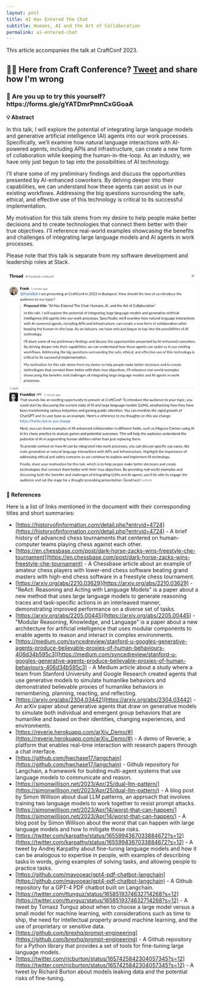 ```yaml
---
layout: post
title: AI Has Entered the Chat
subtitle: Humans, AI and the Art of Collaboration
permalink: ai-entered-chat
---
```


This article accompanies the talk at CraftConf 2023.

<h2><strong>🎉🍿 Here from Craft Conference? <a class="twitter-share-button" href="https://twitter.com/intent/tweet?text=I%27m%20listening%20to%20@frankc%20talk%20about%20generative%20agents%20More%3A%20https://frankc.net/ai-entered-chat" data-size="large">Tweet</a> and share how I'm wrong</strong></h2>
<h3>🎯 Are you up to try this yourself? https://forms.gle/gYATDmrPmnCxGGoaA</h3>

[ai-entered-chat-intro]: /img-posts/ai-entered-chat-intro.png

**💡 Abstract**

In this talk, I will explore the potential of integrating large language models and generative artificial intelligence (AI) agents into our work processes. Specifically, we’ll examine how natural language interactions with AI-powered agents, including APIs and infrastructure, can create a new form of collaboration while keeping the human-in-the-loop. As an industry, we have only just begun to tap into the possibilities of AI technology.

I’ll share some of my preliminary findings and discuss the opportunities presented by AI-enhanced coworkers. By delving deeper into their capabilities, we can understand how these agents can assist us in our existing workflows. Addressing the big questions surrounding the safe, ethical, and effective use of this technology is critical to its successful implementation.

My motivation for this talk stems from my desire to help people make better decisions and to create technologies that connect them better with their true objectives. I’ll reference real-world examples showcasing the benefits and challenges of integrating large language models and AI agents in work processes.

Please note that this talk is separate from my software development and leadership roles at Slack.

[![How should we introduce this topic?][ai-entered-chat-intro]](/img-posts/ai-entered-chat-intro.png)

**🔗 References**

Here is a list of links mentioned in the document with their corresponding titles and short summaries:

- [https://historyofinformation.com/detail.php?entryid=4724](https://historyofinformation.com/detail.php?entryid=4724) - A brief history of advanced chess tournaments that centered on human-computer teams playing chess against each other.
- [https://en.chessbase.com/post/dark-horse-zacks-wins-freestyle-che-tournament](https://en.chessbase.com/post/dark-horse-zacks-wins-freestyle-che-tournament) - A Chessbase article about an example of amateur chess players with lower-end chess software beating grand masters with high-end chess software in a freestyle chess tournament.
- [https://arxiv.org/abs/2210.03629](https://arxiv.org/abs/2210.03629) - "ReAct: Reasoning and Acting with Language Models" is a paper about a new method that uses large language models to generate reasoning traces and task-specific actions in an interleaved manner, demonstrating improved performance on a diverse set of tasks.
- [https://arxiv.org/abs/2205.00445](https://arxiv.org/abs/2205.00445) - "Modular Reasoning, Knowledge, and Language" is a paper about a new architecture for artificial intelligence that uses modular components to enable agents to reason and interact in complex environments.
- [https://medium.com/syncedreview/stanford-u-googles-generative-agents-produce-believable-proxies-of-human-behaviours-406d34b595c3](https://medium.com/syncedreview/stanford-u-googles-generative-agents-produce-believable-proxies-of-human-behaviours-406d34b595c3) - A Medium article about a study where a team from Stanford University and Google Research created agents that use generative models to simulate humanlike behaviors and demonstrated believable proxies of humanlike behaviors in remembering, planning, reacting, and reflecting.
- [https://arxiv.org/abs/2304.03442](https://arxiv.org/abs/2304.03442) - An arXiv paper about generative agents that draw on generative models to simulate both individual and emergent group behaviors that are humanlike and based on their identities, changing experiences, and environments.
- [https://reverie.herokuapp.com/arXiv_Demo/#](https://reverie.herokuapp.com/arXiv_Demo/#) - A demo of Reverie, a platform that enables real-time interaction with research papers through a chat interface.
- [https://github.com/hwchase17/langchain](https://github.com/hwchase17/langchain) - Github repository for Langchain, a framework for building multi-agent systems that use language models to communicate and reason.
- [https://simonwillison.net/2023/Apr/25/dual-llm-pattern/](https://simonwillison.net/2023/Apr/25/dual-llm-pattern/) - A blog post by Simon Willison about dual LLM patterns, an approach that involves training two language models to work together to resist prompt attacks.
- [https://simonwillison.net/2023/Apr/14/worst-that-can-happen/](https://simonwillison.net/2023/Apr/14/worst-that-can-happen/) - A blog post by Simon Willison about the worst that can happen with large language models and how to mitigate those risks.
- [https://twitter.com/karpathy/status/1655994367033884672?s=12](https://twitter.com/karpathy/status/1655994367033884672?s=12) - A tweet by Andrej Karpathy about fine-tuning language models and how it can be analogous to expertise in people, with examples of describing tasks in words, giving examples of solving tasks, and allowing people to practice tasks.
- [https://github.com/mayooear/gpt4-pdf-chatbot-langchain](https://github.com/mayooear/gpt4-pdf-chatbot-langchain) - A Github repository for a GPT-4 PDF chatbot built on Langchain.
- [https://twitter.com/ttunguz/status/1658519374632714268?s=12](https://twitter.com/ttunguz/status/1658519374632714268?s=12) - A tweet by Tomasz Tunguz about when to choose a large model versus a small model for machine learning, with considerations such as time to ship, the need for intellectual property around machine learning, and the use of proprietary or sensitive data.
- [https://github.com/brexhq/prompt-engineering](https://github.com/brexhq/prompt-engineering) - A Github repository for a Python library that provides a set of tools for fine-tuning large language models.
- [https://twitter.com/ricburton/status/1657425842304057345?s=12](https://twitter.com/ricburton/status/1657425842304057345?s=12) - A tweet by Richard Burton about models leaking data and the potential risks of fine-tuning.
